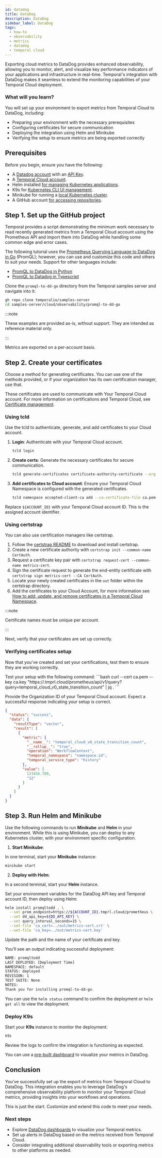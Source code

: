 ```yaml
---
id: datadog
title: DataDog
description: DataDog
sidebar_label: DataDog
tags:
  - how-to
  - observability
  - metrics
  - datadog
  - temporal cloud
---
```


Exporting cloud metrics to DataDog provides enhanced observability, allowing you to monitor, alert, and visualize key performance indicators of your applications and infrastructure in real-time.
Temporal's integration with DataDog makes it seamless to extend the monitoring capabilities of your Temporal Cloud deployment.

### What will you learn?

You will set up your environment to export metrics from Temporal Cloud to DataDog, including:

- Preparing your environment with the necessary prerequisites
- Configuring certificates for secure communication
- Deploying the integration using Helm and Minikube
- Verifying the setup to ensure metrics are being exported correctly

## Prerequisites

Before you begin, ensure you have the following:

- A [Datadog account](https://www.datadoghq.com/) with an [API Key](https://app.datadoghq.com/account/settings#api).
- A [Temporal Cloud account](https://cloud.temporal.io/).
- Helm installed [for managing Kubernetes applications](https://helm.sh/docs/intro/install/).
- K9s for [Kubernetes CLI UI management](https://github.com/derailed/k9s).
- Minikube for running a [local Kubernetes cluster](https://minikube.sigs.k8s.io/docs/start/).
- A GitHub account [for accessing repositories](https://github.com/).

## Step 1. Set up the GitHub project

Temporal provides a script demonstrating the minimum work necessary to read recently generated metrics from a Temporal Cloud account using the Prometheus API and import them into DataDog while handling some common edge and error cases.

The following tutorial uses the [Prometheus Querying Language to DataDog in Go](https://github.com/temporalio/samples-server/tree/main/cloud/observability/promql-to-dd-go) (PromQL); however, you can use and customize this code and others to suit your needs.
Support for other languages include:

- [PromQL to DataDog in Python](https://github.com/temporalio/samples-server/blob/main/cloud/observability/README.md)
- [PromQL to Datadog in Typescript](https://github.com/temporalio/samples-server/tree/main/cloud/observability/promql-to-dd-ts)

Clone the `promql-to-dd-go` directory from the Temporal samples server and navigate into it:

```bash
gh repo clone temporalio/samples-server
cd samples-server/cloud/observability/promql-to-dd-go
```

:::note

These examples are provided as-is, without support.
They are intended as reference material only.

:::

Metrics are exported on a per-account basis.

## Step 2. Create your certificates

Choose a method for generating certificates.
You can use one of the methods provided, or if your organization has its own certification manager, use that.

These certificates are used to communicate with Your Temporal Cloud account.
For more information on certifications and Temporal Cloud, see [Certificate management](/cloud/certificates).

### Using tcld

Use the tcld to authenticate, generate, and add certificates to your Cloud account.

1. **Login**: Authenticate with your Temporal Cloud account.
   ```bash
   tcld login
   ```
2. **Create certs**: Generate the necessary certificates for secure communication.
   ```bash
   tcld generate-certificates certificate-authority-certificate --org ${ACCOUNT_ID} -d 1y --ca-cert ca.pem --ca-key ca.key
   ```
3. **Add certificates to Cloud account**: Ensure your Temporal Cloud Namespace is configured with the generated certificates.
   ```bash
   tcld namespace accepted-client-ca add --ca-certificate-file ca.pem
   ```

Replace `${ACCOUNT_ID}` with your Temporal Cloud account ID.
This is the assigned account identifier.

### Using certstrap

You can also use certification managers like certstrap.

1. Follow the [certstrap README](https://github.com/square/certstrap) to download and install certstrap.
2. Create a new certificate authority with `certstrap init --common-name CertAuth`.
3. Request a certificate key pair with `certstrap request-cert --common-name metrics-cert`.
4. Sign the certificate request to generate the end-entity certificate with `certstrap sign metrics-cert --CA CertAuth`.
5. Locate your newly created certificates in the `out` folder within the certstrap directory.
6. Add the certificates to your Cloud Account, for more information see [How to add, update, and remove certificates in a Temporal Cloud Namespace](cloud/certificates#update-certificates-using-temporal-cloud-ui).

:::note

Certificate names must be unique per account.

:::

Next, verify that your certificates are set up correctly.

### Verifying certificates setup

Now that you've created and set your certifications, test them to ensure they are working correctly.

<Tabs>
  <TabItem value="input" label="Input" default>
Test your setup with the following command:
```bash
curl --cert ca.pem --key ca.key "https://<Organization_ID>.tmprl.cloud/prometheus/api/v1/query?query=temporal_cloud_v0_state_transition_count" | jq .
```

Provide the Organization ID of your Temporal Cloud account.
</TabItem>
<TabItem value="ouput" label="Output">
Expect a successful response indicating your setup is correct.

```json
{
  "status": "success",
  "data": {
    "resultType": "vector",
    "result": [
      {
        "metric": {
          "__name__": "temporal_cloud_v0_state_transition_count",
          "__rollup__": "true",
          "operation": "WorkflowContext",
          "temporal_namespace": "namespace.id",
          "temporal_service_type": "history"
        },
        "value": [
          123456.789,
          "12"
        ]
      }
    ]
  }
}
```

</TabItem>
</Tabs>

## Step 3. Run Helm and Minikube

Use the following commands to run **Minikube** and **Helm** in your environment.
While this is using Minikube, you can deploy to any Kubernetes cluster, with your environment specific configuration.

1. **Start Minikube**:

In one terminal, start your **Minikube** instance:

```bash
minikube start
```

2. **Deploy with Helm**:

In a second terminal, start your **Helm** instance.

<Tabs>
  <TabItem value="input" label="Input" default>

Set your environment variables for the DataDog API key and Temporal account ID, then deploy using Helm:

```bash
helm install promqltodd . \
  --set prom_endpoint=https://${ACCOUNT_ID}.tmprl.cloud/prometheus \
  --set dd_api_key=${DD_API_KEY} \
  --set query_interval_seconds=15 \
  --set-file 'ca_cert=../out/metrics-cert.crt' \
  --set-file 'ca_key=../out/metrics-cert.key'
```

Update the path and the name of your certificate and key.

</TabItem>
<TabItem value="ouput" label="Output">

You'll see an output indicating successful deployment:

```bash
NAME: promqltodd
LAST DEPLOYED: [Deployment Time]
NAMESPACE: default
STATUS: deployed
REVISION: 1
TEST SUITE: None
NOTES:
Thank you for installing promql-to-dd-go.
```

</TabItem>
</Tabs>

You can use the `helm status` command to confirm the deployment or `helm get all` to view the deployment.

### Deploy K9s

Start your **K9s** instance to monitor the deployment:

```bash
k9s
```

Review the logs to confirm the integration is functioning as expected.

You can use a [pre-built dashboard](https://github.com/temporalio/samples-server/blob/main/cloud/observability/promql-to-dd-go/examples/datadog_dashboard.json) to visualize your metrics in DataDog.

## Conclusion

You've successfully set up the export of metrics from Temporal Cloud to DataDog.
This integration enables you to leverage DataDog's comprehensive observability platform to monitor your Temporal Cloud metrics, providing insights into your workflows and operations.

This is just the start.
Customize and extend this code to meet your needs.

### Next steps

- Explore [DataDog dashboards](https://github.com/temporalio/samples-server/blob/main/cloud/observability/promql-to-dd-go/examples/datadog_dashboard.json) to visualize your Temporal metrics.
- Set up alerts in DataDog based on the metrics received from Temporal Cloud.
- Consider integrating additional observability tools or exporting metrics to other platforms as needed.
